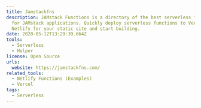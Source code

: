 ```yaml
---
title: Jamstackfns
description: JAMstack Functions is a directory of the best serverless functions
  for JAMstack applications. Quickly deploy serverless functions to Vercel or
  Netlify for your static site and start building.
date: 2020-05-12T13:29:39.664Z
tools:
  - Serverless
  - Helper
license: Open Source
urls:
  website: https://jamstackfns.com/
related_tools:
  - Netlify Functions (Examples)
  - Vercel
tags:
  - Serverless
---
```

